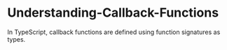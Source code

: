 # Understanding-Callback-Functions
In TypeScript, callback functions are defined using function signatures as types.

